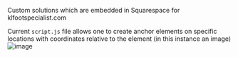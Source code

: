 Custom solutions which are embedded in Squarespace for klfootspecialist.com

Current `script.js` file allows one to create anchor elements on specific locations with coordinates relative to the element (in this instance an image)
![image](https://github.com/user-attachments/assets/105a09ab-6ed1-4cb2-9ebf-e6da93781c50)

